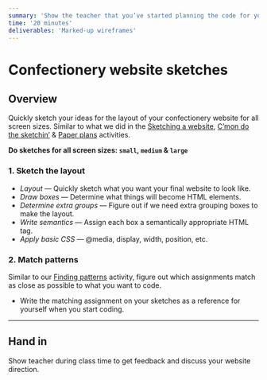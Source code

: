 ```yaml
---
summary: 'Show the teacher that you’ve started planning the code for your Confectionery website prototype.'
time: '20 minutes'
deliverables: 'Marked-up wireframes'
---
```


# Confectionery website sketches

## Overview

Quickly sketch your ideas for the layout of your confectionery website for all screen sizes. Similar to what we did in the [Sketching a website](https://learn-the-web.algonquindesign.ca/courses/web-dev-1/sketching-a-website/),  [C’mon do the sketchin’](https://learn-the-web.algonquindesign.ca/courses/web-dev-1/cmon-do-the-sketchin/) & [Paper plans](https://learn-the-web.algonquindesign.ca/courses/web-dev-1/paper-plans/) activities.

**Do sketches for all screen sizes: `small`, `medium` & `large`**

### 1. Sketch the layout

- *Layout* — Quickly sketch what you want your final website to look like.
- *Draw boxes* — Determine what things will become HTML elements.
- *Determine extra groups* — Figure out if we need extra grouping boxes to make the layout.
- *Write semantics* — Assign each box a semantically appropriate HTML tag.
- *Apply basic CSS* — @media, display, width, position, etc.

### 2. Match patterns

Similar to our [Finding patterns](https://learn-the-web.algonquindesign.ca/courses/web-dev-1/finding-patterns/) activity, figure out which assignments match as close as possible to what you want to code.

- Write the matching assignment on your sketches as a reference for yourself when you start coding.

---

## Hand in

Show teacher during class time to get feedback and discuss your website direction.
